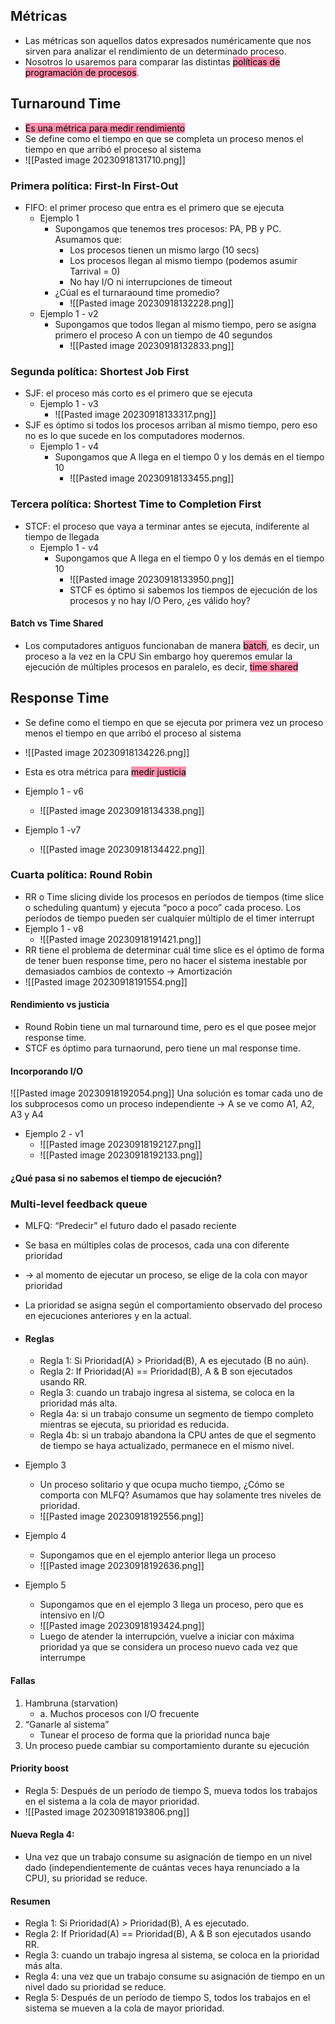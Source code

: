 ## Métricas
- Las métricas son aquellos datos expresados numéricamente que nos sirven para analizar el rendimiento de un determinado proceso.
- Nosotros lo usaremos para comparar las distintas <mark style="background: #FF5582A6;">políticas de programación de procesos</mark>.

## Turnaround Time
- <mark style="background: #FF5582A6;">Es una métrica para medir rendimiento</mark> 
- Se define como el tiempo en que se completa un proceso menos el tiempo en que arribó el proceso al sistema
- ![[Pasted image 20230918131710.png]]
### Primera política: **First-In First-Out**
- FIFO: el primer proceso que entra es el primero que se ejecuta
	- Ejemplo 1
		- Supongamos que tenemos tres procesos: PA, PB y PC. Asumamos que: 
			- Los procesos tienen un mismo largo (10 secs) 
			- Los procesos llegan al mismo tiempo (podemos asumir Tarrival = 0) 
			- No hay I/O ni interrupciones de timeout
		- ¿Cúal es el turnaraound time promedio?
			- ![[Pasted image 20230918132228.png]]
	- Ejemplo 1 - v2
		- Supongamos que todos llegan al mismo tiempo, pero se asigna primero el proceso A con un tiempo de 40 segundos
			- ![[Pasted image 20230918132833.png]]
### Segunda política: **Shortest Job First**
- SJF: el proceso más corto es el primero que se ejecuta
	- Ejemplo 1 - v3 
		- ![[Pasted image 20230918133317.png]]
- SJF es óptimo si todos los procesos arriban al mismo tiempo, pero eso no es lo que sucede en los computadores modernos.
	- Ejemplo 1 - v4
		- Supongamos que A llega en el tiempo 0 y los demás en el tiempo 10
			- ![[Pasted image 20230918133455.png]]
### Tercera política: **Shortest Time to Completion First**
- STCF: el proceso que vaya a terminar antes se ejecuta, indiferente al tiempo de llegada
	- Ejemplo 1 - v4
		- Supongamos que A llega en el tiempo 0 y los demás en el tiempo 10
			- ![[Pasted image 20230918133950.png]]
			- STCF es óptimo si sabemos los tiempos de ejecución de los procesos y no hay I/O Pero, ¿es válido hoy?

#### Batch vs Time Shared
- Los computadores antiguos funcionaban de manera <mark style="background: #FF5582A6;">batch</mark>, es decir, un proceso a la vez en la CPU Sin embargo hoy queremos emular la ejecución de múltiples procesos en paralelo, es decir, <mark style="background: #FF5582A6;">time shared</mark> 

## Response Time
- Se define como el tiempo en que se ejecuta por primera vez un proceso menos el tiempo en que arribó el proceso al sistema
- ![[Pasted image 20230918134226.png]]
- Esta es otra métrica para <mark style="background: #FF5582A6;">medir justicia</mark> 

- Ejemplo 1 - v6
	- ![[Pasted image 20230918134338.png]]
- Ejemplo 1 -v7 
	- ![[Pasted image 20230918134422.png]]
### Cuarta política: **Round Robin**
- RR o Time slicing divide los procesos en períodos de tiempos (time slice o scheduling quantum) y ejecuta “poco a poco” cada proceso. Los períodos de tiempo pueden ser cualquier múltiplo de el timer interrupt
- Ejemplo 1 - v8
	- ![[Pasted image 20230918191421.png]]
- RR tiene el problema de determinar cuál time slice es el óptimo de forma de tener buen response time, pero no hacer el sistema inestable por demasiados cambios de contexto → Amortización
- ![[Pasted image 20230918191554.png]]
#### Rendimiento vs justicia
- Round Robin tiene un mal turnaround time, pero es el que posee mejor response time. 
- STCF es óptimo para turnaorund, pero tiene un mal response time.

#### Incorporando I/O
![[Pasted image 20230918192054.png]]
Una solución es tomar cada uno de los subprocesos como un proceso independiente → A se ve como A1, A2, A3 y A4
- Ejemplo 2 - v1 
	- ![[Pasted image 20230918192127.png]]
	- ![[Pasted image 20230918192133.png]]
#### ¿Qué pasa si no sabemos el tiempo de ejecución?

### Multi-level feedback queue
- MLFQ: “Predecir” el futuro dado el pasado reciente
- Se basa en múltiples colas de procesos, cada una con diferente prioridad 
- → al momento de ejecutar un proceso, se elige de la cola con mayor prioridad
- La prioridad se asigna según el comportamiento observado del proceso en ejecuciones anteriores y en la actual.

- #### Reglas
	- Regla 1: Si Prioridad(A) > Prioridad(B), A es ejecutado (B no aún).
	- Regla 2: If Prioridad(A) == Prioridad(B), A & B son ejecutados usando RR.
	- Regla 3: cuando un trabajo ingresa al sistema, se coloca en la prioridad más alta.
	- Regla 4a: si un trabajo consume un segmento de tiempo completo mientras se ejecuta, su prioridad es reducida.
	- Regla 4b: si un trabajo abandona la CPU antes de que el segmento de tiempo se haya actualizado, permanece en el mismo nivel.
- Ejemplo 3
	- Un proceso solitario y que ocupa mucho tiempo, ¿Cómo se comporta con MLFQ? Asumamos que hay solamente tres niveles de prioridad.
	- ![[Pasted image 20230918192556.png]]
- Ejemplo 4
	- Supongamos que en el ejemplo anterior llega un proceso
	- ![[Pasted image 20230918192636.png]]
- Ejemplo 5
	- Supongamos que en el ejemplo 3 llega un proceso, pero que es intensivo en I/O
	- ![[Pasted image 20230918193424.png]]
	- Luego de atender la interrupción, vuelve a iniciar con máxima prioridad ya que se considera un proceso nuevo cada vez que interrumpe
#### Fallas 
1.  Hambruna (starvation) 
	- a. Muchos procesos con I/O frecuente 
2. “Ganarle al sistema” 
	- Tunear el proceso de forma que la prioridad nunca baje 
3.  Un proceso puede cambiar su comportamiento durante su ejecución
#### Priority boost
- Regla 5: Después de un período de tiempo S, mueva todos los trabajos en el sistema a la cola de mayor prioridad.
- ![[Pasted image 20230918193806.png]]
#### Nueva Regla 4: 
- Una vez que un trabajo consume su asignación de tiempo en un nivel dado (independientemente de cuántas veces haya renunciado a la CPU), su prioridad se reduce.

#### Resumen 
- Regla 1: Si Prioridad(A) > Prioridad(B), A es ejecutado. 
- Regla 2: If Prioridad(A) == Prioridad(B), A & B son ejecutados usando RR. 
- Regla 3: cuando un trabajo ingresa al sistema, se coloca en la prioridad más alta. 
- Regla 4: una vez que un trabajo consume su asignación de tiempo en un nivel dado su prioridad se reduce. 
- Regla 5: Después de un período de tiempo S, todos los trabajos en el sistema se mueven a la cola de mayor prioridad.
